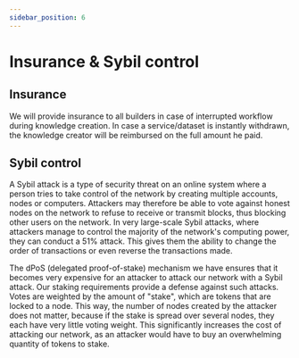 ```yaml
---
sidebar_position: 6
---
```


# Insurance & Sybil control

## Insurance

We will provide insurance to all builders in case of interrupted workflow during knowledge creation. In case a service/dataset is instantly withdrawn, the knowledge creator will be reimbursed on the full amount he paid.

## Sybil control

A Sybil attack is a type of security threat on an online system where a person tries to take control of the network by creating multiple accounts, nodes or computers. Attackers may therefore be able to vote against honest nodes on the network to refuse to receive or transmit blocks, thus blocking other users on the network. In very large-scale Sybil attacks, where attackers manage to control the majority of the network's computing power, they can conduct a 51% attack. This gives them the ability to change the order of transactions or even reverse the transactions made.

The dPoS (delegated proof-of-stake) mechanism we have ensures that it becomes very expensive for an attacker to attack our network with a Sybil attack. Our staking requirements provide a defense against such attacks. Votes are weighted by the amount of "stake", which are tokens that are locked to a node. This way, the number of nodes created by the attacker does not matter, because if the stake is spread over several nodes, they each have very little voting weight. This significantly increases the cost of attacking our network, as an attacker would have to buy an overwhelming quantity of tokens to stake.